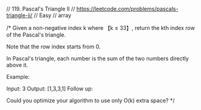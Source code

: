 // 119. Pascal's Triangle II
// https://leetcode.com/problems/pascals-triangle-ii/
// Easy
// array

/*
Given a non-negative index k where 【k ≤ 33】, return the kth index row of the Pascal's triangle.

Note that the row index starts from 0.


In Pascal's triangle, each number is the sum of the two numbers directly above it.

Example:

Input: 3
Output: [1,3,3,1]
Follow up:

Could you optimize your algorithm to use only O(k) extra space?
 */

